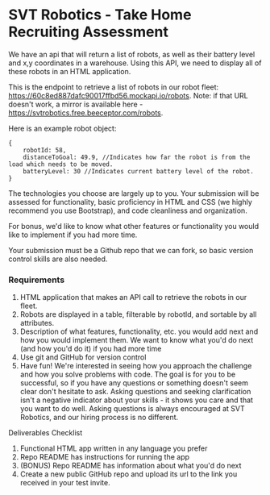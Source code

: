 # SVT Robotics - Take Home Recruiting Assessment

We have an api that will return a list of robots, as well as their battery level and x,y coordinates in a warehouse. Using this API, we need to display all of these robots in an HTML application.

This is the endpoint to retrieve a list of robots in our robot fleet: https://60c8ed887dafc90017ffbd56.mockapi.io/robots. Note: if that URL doesn't work, a mirror is available here - https://svtrobotics.free.beeceptor.com/robots.

Here is an example robot object:
```
{
    robotId: 58,
    distanceToGoal: 49.9, //Indicates how far the robot is from the load which needs to be moved.
    batteryLevel: 30 //Indicates current battery level of the robot.
}
```

The technologies you choose are largely up to you. Your submission will be assessed for functionality, basic proficiency in HTML and CSS (we highly recommend you use Bootstrap), and code cleanliness and organization.

For bonus, we'd like to know what other features or functionality you would like to implement if you had more time.

Your submission must be a Github repo that we can fork, so basic version control skills are also needed.

### Requirements

1. HTML application that makes an API call to retrieve the robots in our fleet.
2. Robots are displayed in a table, filterable by robotId, and sortable by all attributes.
3. Description of what features, functionality, etc. you would add next and how you would implement them. We want to know what you'd do next (and how you'd do it) if you had more time
4. Use git and GitHub for version control
5. Have fun! We're interested in seeing how you approach the challenge and how you solve problems with code. The goal is for you to be successful, so if you have any questions or something doesn't seem clear don't hesitate to ask. Asking questions and seeking clarification isn't a negative indicator about your skills - it shows you care and that you want to do well. Asking questions is always encouraged at SVT Robotics, and our hiring process is no different.

Deliverables Checklist

1. Functional HTML app written in any language you prefer
2. Repo README has instructions for running the app
3. (BONUS) Repo README has information about what you'd do next
4. Create a new public GitHub repo and upload its url to the link you received in your test invite.